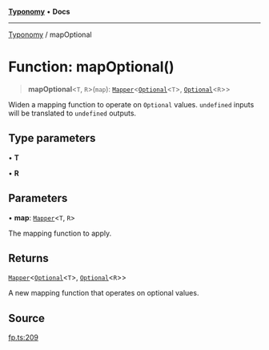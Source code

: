 [**Typonomy**](../README.md) • **Docs**

***

[Typonomy](../globals.md) / mapOptional

# Function: mapOptional()

> **mapOptional**\<`T`, `R`\>(`map`): [`Mapper`](../type-aliases/Mapper.md)\<[`Optional`](../type-aliases/Optional.md)\<`T`\>, [`Optional`](../type-aliases/Optional.md)\<`R`\>\>

Widen a mapping function to operate on `Optional` values.
`undefined` inputs will be translated to `undefined` outputs.

## Type parameters

• **T**

• **R**

## Parameters

• **map**: [`Mapper`](../type-aliases/Mapper.md)\<`T`, `R`\>

The mapping function to apply.

## Returns

[`Mapper`](../type-aliases/Mapper.md)\<[`Optional`](../type-aliases/Optional.md)\<`T`\>, [`Optional`](../type-aliases/Optional.md)\<`R`\>\>

A new mapping function that operates on optional values.

## Source

[fp.ts:209](https://github.com/softcraft-development/typonomy/blob/1c47fc13034f4e53267c72ada03a418616dc092e/src/fp.ts#L209)
